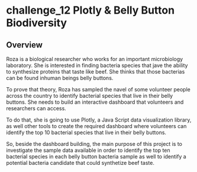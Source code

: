 # challenge_12 Plotly & Belly Button Biodiversity
## Overview 

Roza is a biological researcher who works for an important microbiology laboratory. She is interested in finding bacteria species that jave the ability to synthesize proteins that taste like beef. She thinks that those bacterias can be found inhuman beings belly buttons.

To prove that theory, Roza has sampled the navel of some volunteer people across the country to identify bacterial species that live in their belly buttons. She needs to build  an interactive dashboard that volunteers and researchers can  access.

To do that, she is going to use Plotly, a Java Script data visualization library, as well other tools to create the required dashboard where volunteers can identify the top 10 bacterial species that live in their belly buttons. 

So, beside the dashboard building, the main purpose of this project is to investigate the sample data available in order to identify the top ten bacterial species in each belly button bacteria sample as well to  identify a potential bacteria candidate that could synthetize beef taste.
